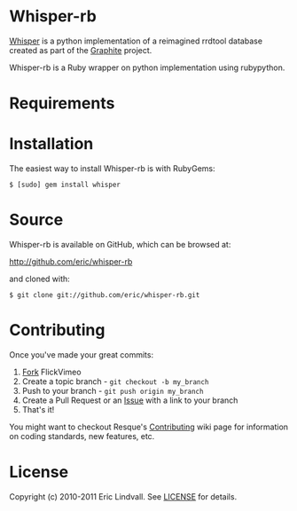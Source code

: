 # Whisper-rb

[Whisper][] is a python implementation of a reimagined rrdtool database created
as part of the [Graphite][] project.

Whisper-rb is a Ruby wrapper on python implementation using rubypython.

[Whisper]: http://graphite.wikidot.com/whisper
[Graphite]: http://graphite.wikidot.com/

# Requirements

# Installation

The easiest way to install Whisper-rb is with RubyGems:

    $ [sudo] gem install whisper


# Source

Whisper-rb is available on GitHub, which can be browsed at:

<http://github.com/eric/whisper-rb>

and cloned with:

    $ git clone git://github.com/eric/whisper-rb.git


# Contributing

Once you've made your great commits:

 1. [Fork][fk] FlickVimeo
 2. Create a topic branch - `git checkout -b my_branch`
 3. Push to your branch - `git push origin my_branch`
 4. Create a Pull Request or an [Issue][is] with a link to your branch
 5. That's it!

You might want to checkout Resque's [Contributing][cb] wiki page for information
on coding standards, new features, etc.


# License

Copyright (c) 2010-2011 Eric Lindvall. See [LICENSE][] for details.


[cb]: https://wiki.github.com/defunkt/resque/contributing
[fk]: http://help.github.com/forking/
[is]: https://github.com/eric/whisper-rb/issues
[LICENSE]: https://github.com/eric/whisper-rb/blob/master/LICENSE
